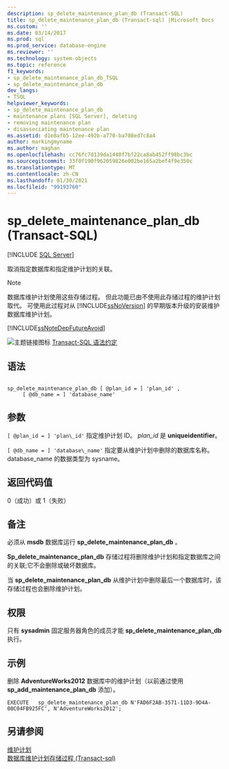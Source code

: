 ```yaml
---
description: sp_delete_maintenance_plan_db (Transact-SQL)
title: sp_delete_maintenance_plan_db (Transact-sql) |Microsoft Docs
ms.custom: ''
ms.date: 03/14/2017
ms.prod: sql
ms.prod_service: database-engine
ms.reviewer: ''
ms.technology: system-objects
ms.topic: reference
f1_keywords:
- sp_delete_maintenance_plan_db_TSQL
- sp_delete_maintenance_plan_db
dev_langs:
- TSQL
helpviewer_keywords:
- sp_delete_maintenance_plan_db
- maintenance plans [SQL Server], deleting
- removing maintenance plan
- disassociating maintenance plan
ms.assetid: d1e8afb5-12ee-492b-a770-ba708ed7c8a4
author: markingmyname
ms.author: maghan
ms.openlocfilehash: cc76fc7d139da1440f7bf22ca8ab452ff98bc3bc
ms.sourcegitcommit: 33f0f190f962059826e002be165a2bef4f9e350c
ms.translationtype: MT
ms.contentlocale: zh-CN
ms.lasthandoff: 01/30/2021
ms.locfileid: "99193760"
---
```

# <a name="sp_delete_maintenance_plan_db-transact-sql"></a>sp_delete_maintenance_plan_db (Transact-SQL)
[!INCLUDE [SQL Server](../../includes/applies-to-version/sqlserver.md)]

  取消指定数据库和指定维护计划的关联。  
  
> [!NOTE]  
>  数据库维护计划使用这些存储过程。 但此功能已由不使用此存储过程的维护计划取代。 可使用此过程对从 [!INCLUDE[ssNoVersion](../../includes/ssnoversion-md.md)] 的早期版本升级的安装维护数据库维护计划。  
  
 [!INCLUDE[ssNoteDepFutureAvoid](../../includes/ssnotedepfutureavoid-md.md)]  
  
 ![主题链接图标](../../database-engine/configure-windows/media/topic-link.gif "“主题链接”图标") [Transact-SQL 语法约定](../../t-sql/language-elements/transact-sql-syntax-conventions-transact-sql.md)  
  
## <a name="syntax"></a>语法  
  
```  
  
sp_delete_maintenance_plan_db [ @plan_id = ] 'plan_id' ,   
     [ @db_name = ] 'database_name'   
```  
  
## <a name="arguments"></a>参数  
`[ @plan_id = ] 'plan\_id'` 指定维护计划 ID。 *plan_id* 是 **uniqueidentifier**。  
  
`[ @db_name = ] 'database\_name'` 指定要从维护计划中删除的数据库名称。 database_name 的数据类型为 sysname。  
  
## <a name="return-code-values"></a>返回代码值  
 0（成功）或 1（失败）  
  
## <a name="remarks"></a>备注  
 必须从 **msdb** 数据库运行 **sp_delete_maintenance_plan_db** 。  
  
 **Sp_delete_maintenance_plan_db** 存储过程将删除维护计划和指定数据库之间的关联;它不会删除或破坏数据库。  
  
 当 **sp_delete_maintenance_plan_db** 从维护计划中删除最后一个数据库时，该存储过程也会删除维护计划。  
  
## <a name="permissions"></a>权限  
 只有 **sysadmin** 固定服务器角色的成员才能 **sp_delete_maintenance_plan_db** 执行。  
  
## <a name="examples"></a>示例  
 删除 **AdventureWorks2012** 数据库中的维护计划（以前通过使用 **sp_add_maintenance_plan_db** 添加）。  
  
```  
EXECUTE   sp_delete_maintenance_plan_db N'FAD6F2AB-3571-11D3-9D4A-00C04FB925FC', N'AdventureWorks2012';  
```  
  
## <a name="see-also"></a>另请参阅  
 [维护计划](../../relational-databases/maintenance-plans/maintenance-plans.md)   
 [数据库维护计划存储过程 &#40;Transact-sql&#41;](../../relational-databases/system-stored-procedures/database-maintenance-plan-stored-procedures-transact-sql.md)  
  
  
